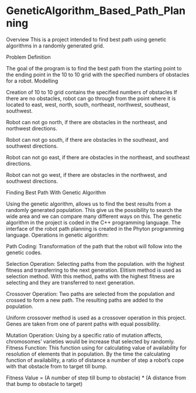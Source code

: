 # GeneticAlgorithm_Based_Path_Planning
Overview
This is a project intended to find best path using genetic algorithms in a randomly generated grid.

Problem Definition

The goal of the program is to find the best path from the starting point to the ending point in the 10 to 10 grid with the specified numbers of obstacles for a robot.
Modelling

Creation of 10 to 10 grid contains the specified numbers of obstacles
If there are no obstacles, robot can go through from the point where it is located to east, west, north, south, northeast, northwest, southeast, southwest.

Robot can not go north, if there are obstacles in the northeast, and northwest directions.

Robot can not go south, if there are obstacles in the southeast, and southwest directions.

Robot can not go east, if there are obstacles in the northeast, and southeast directions.

Robot can not go west, if there are obstacles in the northwest, and southwest directions.

Finding Best Path With Genetic Algorithm

Using the genetic algorithm, allows us to find the best results from a randomly generated population. This give us the possibility to search the wide area and we can compare many different ways on this.
The genetic algorithm in the project is coded in the C++ programming language.
The interface of the robot path planning is created in the Phyton programming language.
Operations in genetic algorithm:

Path Coding: Transformation of the  path that the robot will follow into the genetic codes.

Selection Operation: Selecting paths from the population. with the highest fitness and transferring to the next generation. Elitism method is used as selection method. With this method, paths with the highest fitness are selecting and they are transferred to next generation.

Crossover Operation: Two paths are selected from the population and crossed to form a new path. The resulting paths are added to the population.

Uniform crossover method is used as a crossover operation in this project. Genes are taken from one of parent paths with equal possibility.

Mutation Operation: Using by a specific ratio of mutation affects, chromosomes’ varieties would be increase that selected by randomly.
Fitness Function: This function using for calculating value of availability for resolution of elements that in population.
By the time the calculating function of availability, a ratio of distance a number of step a robot’s cope with that obstacle from to target till bump.

Fitness Value = (A number of step till bump to obstacle) * (A distance from that bump to obstacle to target)


